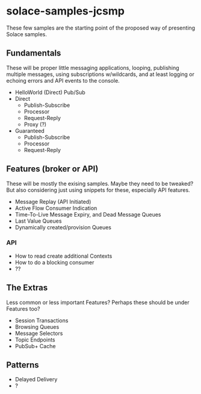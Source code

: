 # solace-samples-jcsmp

These few samples are the starting point of the proposed way of presenting Solace samples.


## Fundamentals
These will be proper little messaging applications, looping, publishing multiple messages, using subscriptions w/wildcards, and at least logging or echoing errors and API events to the console.
 - HelloWorld (Direct) Pub/Sub
 - Direct
    - Publish-Subscribe
    - Processor
    - Request-Reply
    - Proxy (?)
 - Guaranteed
    - Publish-Subscribe
    - Processor
    - Request-Reply


## Features (broker or API)

These will be mostly the exising samples. Maybe they need to be tweaked? But also considering just using snippets for these, especially API features.

 - Message Replay (API Initiated)
 - Active Flow Consumer Indication
 - Time-To-Live Message Expiry, and Dead Message Queues
 - Last Value Queues
 - Dynamically created/provision Queues

### API
 - How to read create additional Contexts
 - How to do a blocking consumer
 - ?? 

## The Extras

Less common or less important Features?  Perhaps these should be under Features too?

 - Session Transactions
 - Browsing Queues
 - Message Selectors
 - Topic Endpoints
 - PubSub+ Cache

## Patterns

 - Delayed Delivery
 - ?
